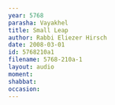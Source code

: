 ```yaml
---
year: 5768
parasha: Vayakhel
title: Small Leap
author: Rabbi Eliezer Hirsch
date: 2008-03-01
id: 5768210a1
filename: 5768-210a-1
layout: audio
moment: 
shabbat: 
occasion: 
---
```

